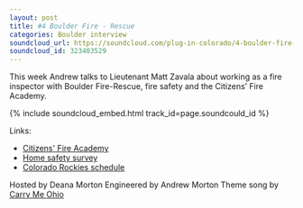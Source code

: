 ```yaml
---
layout: post
title: #4 Boulder Fire - Rescue
categories: Boulder interview
soundcloud_url: https://soundcloud.com/plug-in-colorado/4-boulder-fire-rescue
soundcloud_id: 323403529
---
```


This week Andrew talks to Lieutenant Matt Zavala about working as a fire inspector with Boulder Fire-Rescue, fire safety and the Citizens’ Fire Academy.

{% include soundcloud_embed.html track_id=page.soundcould_id %}

Links:

* [Citizens' Fire Academy](https://bouldercolorado.gov/fire-rescue/citizens-fire-academy)
* [Home safety survey](https://bouldercolorado.gov/fire-rescue/home-safety-check)
* [Colorado Rockies schedule](http://colorado.rockies.mlb.com/schedule/index.jsp?c_id=col)

Hosted by Deana Morton
Engineered by Andrew Morton
Theme song by [Carry Me Ohio](https://www.carrymeohio.com)
